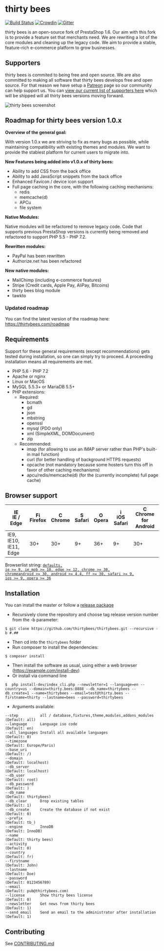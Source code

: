 # thirty bees
[![Build Status](https://travis-ci.org/thirtybees/thirtybees.svg?branch=master)](https://travis-ci.org/thirtybees/thirtybees)
[![Crowdin](https://d322cqt584bo4o.cloudfront.net/thirty-bees/localized.svg)](https://crowdin.com/project/thirty-bees)
[![Gitter](https://img.shields.io/gitter/room/thirtybees/General.svg)](https://gitter.im/thirtybees/General)

thirty bees is an open-source fork of PrestaShop 1.6. Our aim with this fork is to provide a feature set that merchants need. We are rewriting a lot of the core modules and cleaning up the legacy code. We aim to provide a stable, feature-rich e-commerce platform to grow businesses.
## Supporters

thirty bees is commited to being free and open source. We are also committed to making all software that thirty bees develops free and open source. For that reason we have setup a [Patreon](https://www.patreon.com/thirtybees) page so our community can help support us. You can [view our current list of supporters here](https://github.com/thirtybees/thirtybees/blob/1.0.x/SUPPORTERS.md) which will be shipped will all thirty bees versions moving forward.

![thirty bees screenshot](https://cloud.githubusercontent.com/assets/6775736/22063185/c5ef8e3c-dd7d-11e6-923c-4b62ac404c86.png)


## Roadmap for thirty bees version 1.0.x

**Overview of the general goal:**

With version 1.0.x we are striving to fix as many bugs as possible, while maintaining compatibility with existing themes and modules. We want to provide the stablest platform for current users to migrate into.

**New Features being added into v1.0.x of thirty bees:**

* Ability to add CSS from the back office
* Ability to add JavaScript snippets from the back office
* Enhanced Favicon / device icon support
* Full page caching in the core, with the following caching mechanisms:
  * redis
  * memcache(d)
  * APCu
  * file system

**Native Modules:**

Native modules will be refactored to remove legacy code. Code that supports previous PrestaShop versions is currently being removed and refactored to support PHP 5.5 - PHP 7.2.

**Rewritten modules:**

* PayPal has been rewritten
* Authorize.net has been refactored

**New native modules:**

* MailChimp (including e-commerce features)
* Stripe (Credit cards, Apple Pay, AliPay, Bitcoins)
* thirty bees blog module
* tawkto

### Updated roadmap
You can find the latest version of the roadmap here: https://thirtybees.com/roadmap

## Requirements
Support for these general requirements (except recommendations) gets tested during installation, so one can simply try to proceed. A proceeding installation means all requirements are met.

- PHP 5.6 - PHP 7.2
- Apache or nginx
- Linux or MacOS
- MySQL 5.5.3+ or MariaDB 5.5+
- PHP extensions:
  - Required:
    - bcmath
    - gd
    - json
    - mbstring
    - openssl
    - mysql (PDO only)
    - xml (SimpleXML, DOMDocument)
    - zip
  - Recommended:
    - imap (for allowing to use an IMAP server rather than PHP's built-in mail function)
    - curl (for better handling of background HTTPS requests)
    - opcache (not mandatory because some hosters turn this off in favor of other caching mechanisms)
    - apcu/redis/memcache(d) (for the (currently incomplete) full page cache)

## Browser support

| [<img src="https://raw.githubusercontent.com/godban/browsers-support-badges/master/src/images/edge.png" alt="IE / Edge" width="16px" height="16px" />](http://godban.github.io/browsers-support-badges/)</br>IE / Edge | [<img src="https://raw.githubusercontent.com/godban/browsers-support-badges/master/src/images/firefox.png" alt="Firefox" width="16px" height="16px" />](http://godban.github.io/browsers-support-badges/)</br>Firefox | [<img src="https://raw.githubusercontent.com/godban/browsers-support-badges/master/src/images/chrome.png" alt="Chrome" width="16px" height="16px" />](http://godban.github.io/browsers-support-badges/)</br>Chrome | [<img src="https://raw.githubusercontent.com/godban/browsers-support-badges/master/src/images/safari.png" alt="Safari" width="16px" height="16px" />](http://godban.github.io/browsers-support-badges/)</br>Safari | [<img src="https://raw.githubusercontent.com/godban/browsers-support-badges/master/src/images/opera.png" alt="Opera" width="16px" height="16px" />](http://godban.github.io/browsers-support-badges/)</br>Opera | [<img src="https://raw.githubusercontent.com/godban/browsers-support-badges/master/src/images/safari-ios.png" alt="iOS Safari" width="16px" height="16px" />](http://godban.github.io/browsers-support-badges/)</br>iOS Safari | [<img src="https://raw.githubusercontent.com/godban/browsers-support-badges/master/src/images/chrome-android.png" alt="Chrome for Android" width="16px" height="16px" />](http://godban.github.io/browsers-support-badges/)</br>Chrome for Android |
| --------- | --------- | --------- | --------- | --------- | --------- | --------- |
| IE9, IE10, IE11, Edge| 30+ | 30+ | 9+ | 36+ | 9+ | 30+ |

Browserlist string: <code>[defaults, ie >= 9, ie_mob >= 10, edge >= 12, chrome >= 30, chromeandroid >= 30, android >= 4.4, ff >= 30, safari >= 9, ios >= 9, opera >= 36](http://browserl.ist/?q=defaults%2C+ie+%3E%3D+9%2C+ie_mob+%3E%3D+10%2C+edge+%3E%3D+12%2C+chrome+%3E%3D+30%2C+chromeandroid+%3E%3D+30%2C+android+%3E%3D+4.4%2C+ff+%3E%3D+30%2C+safari+%3E%3D+9%2C+ios+%3E%3D+9%2C+opera+%3E%3D+36)</code>

## Installation
You can install the master or follow a [release package](https://github.com/thirtybees/thirtybees/releases)
- Recursively clone the repository and choose tag release version number from the -b parameter:
```shell
$ git clone https://github.com/thirtybees/thirtybees.git --recursive -b #.##
```
- Then cd into the `thirtybees` folder
- Run composer to install the dependencies:
```shell
$ composer install
```
- Then install the software as usual, using either a web browser (https://example.com/install-dev)
- Or install via command line
```shell
$  php install-dev/index_cli.php --newsletter=1 --language=en --country=us --domain=thirty.bees:8888 --db_name=thirtybees --db_create=1 --name=thirtybees --email=test@thirty.bees --firstname=thirty --lastname=bees --password=thirtybees
```
- Arguments available:
```
--step          all / database,fixtures,theme,modules,addons_modules    (Default: all)
--language      Language iso code                                       (Default: en)
--all_languages Install all available languages                         (Default: 0)
--timezone                                                              (Default: Europe/Paris)
--base_uri                                                              (Default: /)
--domain                                                                (Default: localhost)
--db_server                                                             (Default: localhost)
--db_user                                                               (Default: root)
--db_password                                                           (Default: )
--db_name                                                               (Default: thirtybees)
--db_clear      Drop existing tables                                    (Default: 1)
--db_create     Create the database if not exist                        (Default: 0)
--prefix                                                                (Default: tb_)
--engine        InnoDB                                                  (Default: InnoDB)
--name                                                                  (Default: thirty bees)
--activity                                                              (Default: 0)
--country                                                               (Default: fr)
--firstname                                                             (Default: John)
--lastname                                                              (Default: Doe)
--password                                                              (Default: 0123456789)
--email                                                                 (Default: pub@thirtybees.com)
--license       Show thirty bees license                                (Default: 0)
--newsletter    Get news from thirty bees                               (Default: 1)
--send_email    Send an email to the administrator after installation   (Default: 1)
```

## Contributing
See [CONTRIBUTING.md](CONTRIBUTING.md)
